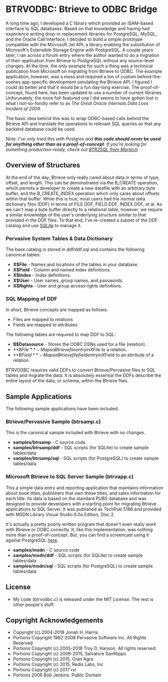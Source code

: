# BTRVODBC: Btrieve to ODBC Bridge

A long time ago, I developed a C library which provided an ISAM-based interface to SQL databases. Based on that knowledge and having had experience writing drop-in replacement libraries for PostgreSQL, MySQL, and the Oracle Call Interface, I decided to build a simple prototype compatible with the Microsoft Jet API; a library enabling the substitution of Microsoft's Extensible Storage Engine with PostgreSQL. A couple years later, I ran across a forum entry where the author wanted to do a migration of their application from Btrieve to PostgreSQL without any source-level changes. At the time, the only example for such a thing was a technical publication from Microsoft on migrating from Btrieve to ODBC. The example application, however, was a mess and required a ton of custom behind-the-scenes app-specific development simulating the Btrieve API. I figured I could do better and that it would be a fun day-long exercise. The proof-of-concept, found here, has been updated to use a number of current libraries. Unforunately, the more full-featured one I did seems to have gotten lost in what I not-so-fondly refer to as _The Great Oracle Internals Data Loss Incident of 2009_.

The basic idea behind this was to wrap ODBC-based calls behind the Btrieve API and translate the operations to relevant SQL queries so that any backend database could be used.

_Note: I've only tried this with Postgres and **this code should never be used for anything other than as a proof-of-concept**. If you're looking for something production-ready, check out [BTR2SQL from Mertech](https://www.mertech.com/migrate-btrieve-to-sql/)_

## Overview of Structures

At the end of the day, Btrieve only really cared about data in terms of type, offset, and length. This can be demonstrated via the B\_CREATE operation, which permits a developer to create a new datafile with an arbitrary byte buffer, and the B\_CREATE\_INDEX operation which only cares about offsets within that buffer. While this is true, most users had the normal data dictionary files (DDF) in terms of FILE.DDF, FIELD.DDF, INDEX.DDF, et al. As we can't map a byte buffer directly to a relational table, however, we require a similar knowledge of the user's underlying structure similar to that provided in the DDF files. To that end, I've re-created a subset of the DDF catalog and use [SQLite](https://sqlite.org/) to manage it.

### Pervasive System Tables & Data Dictionary

The base catalog is stored in ddf/ddf.sql and contains the following canonical tables:

 - **X$File** - Names and locations of the tables in your database.
 - **X$Field** - Column and named index definitions.
 - **X$Index** - Index definitions.
 - **X$User** - User names, group names, and passwords.
 - **X$Rights** - User and group access rights definitions.

### SQL Mapping of DDF

In short, Btrieve concepts are mapped as follows:

 - Files are mapped to relations
 - Fields are mapped to attributes

The following tables are required to map DDF to SQL:

 - **B$Datasource** - Stores the ODBC DSNs used for a file (relation).
 - **B$File** - Maps a Btrieve file entry in X$File to a relation.
 - **B$Field** - Maps a Btrieve file field entry in X$Field to an attribute of a relation.

BTRVODBC requires valid DDFs to convert Btrieve/Pervasive files to SQL tables and migrate the data. It is absolutely essential the DDFs describe the entire layout of the data, or schema, within the Btrieve files.

## Sample Applications

The following sample applications have been included.

### Btrieve/Pervasive Sample (btrsamp.c)

This is the canonical sample included with Btrieve with no changes.

 - **samples/btrsamp** - C source code
 - **samples/btrsamp/ddf** - SQL scripts (for SQLite) to create sample tables/data
 - **samples/btrsamp/sql** - SQL scripts (for PostgreSQL) to create sample tables/data

### Microsoft Btrieve to SQL Server Sample (btrvapp.c)

This a simple data entry and reporting application that maintains information about book titles, publishers that own these titles, and sales information for each title. Its data is based on the standard PUBS database and was designed to provide developers with a starting point for migrating Btrieve applications to SQL Server. It was published as TechPub 5186 and provided with MSDN Library Visual Studio 6.0a Edition, Disc 2.

It's actually a pretty poorly written program that doesn't even really work with Btrieve or ODBC correctly. It, like this implementation, was nothing more than a proof-of-concept. But, you can find a screencast using it against PostgreSQL [here](https://asciinema.org/a/201214).

 - **samples/msdn** - C source code
 - **samples/msdn/ddf** - SQL scripts (for SQLite) to create sample tables/data
 - **samples/msdn/sql** - SQL scripts (for PostgreSQL) to create sample tables/data

## License

 - My code (btrvodbc.c) is released under the MIT License. The rest is other people's stuff.

## Copyright Acknowledgements

 - Copyright (c) 2004-2018 Jonah H. Harris.
 - Portions Copyright 1982-2008 Pervasive Software Inc. All Rights Reserved
 - Portions Copyright (c) 2005-2018 Troy D. Hanson. All rights reserved.
 - Portions Copyright (c) 2006-2015, Salvatore Sanfilippo <antirez at gmail dot com>
 - Portions Copyright (c) 2015, Oran Agra
 - Portions Copyright (c) 2015, Redis Labs, Inc
 - Portions Copyright (c) 2017 rxi
 - Portions 2006 Bob Jenkins. Public Domain

